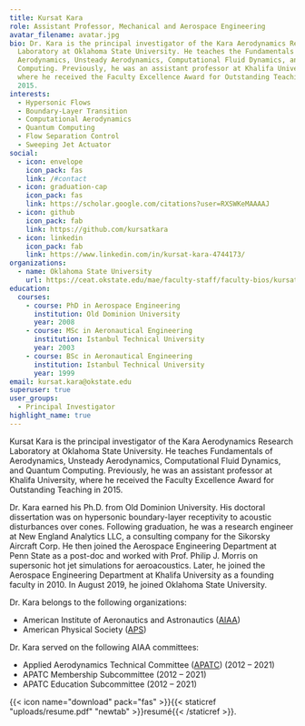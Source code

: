 ```yaml
---
title: Kursat Kara
role: Assistant Professor, Mechanical and Aerospace Engineering
avatar_filename: avatar.jpg
bio: Dr. Kara is the principal investigator of the Kara Aerodynamics Research
  Laboratory at Oklahoma State University. He teaches the Fundamentals of
  Aerodynamics, Unsteady Aerodynamics, Computational Fluid Dynamics, and Quantum
  Computing. Previously, he was an assistant professor at Khalifa University,
  where he received the Faculty Excellence Award for Outstanding Teaching in
  2015.
interests:
  - Hypersonic Flows
  - Boundary-Layer Transition
  - Computational Aerodynamics
  - Quantum Computing
  - Flow Separation Control
  - Sweeping Jet Actuator
social:
  - icon: envelope
    icon_pack: fas
    link: /#contact
  - icon: graduation-cap
    icon_pack: fas
    link: https://scholar.google.com/citations?user=RXSWKeMAAAAJ
  - icon: github
    icon_pack: fab
    link: https://github.com/kursatkara
  - icon: linkedin
    icon_pack: fab
    link: https://www.linkedin.com/in/kursat-kara-4744173/
organizations:
  - name: Oklahoma State University
    url: https://ceat.okstate.edu/mae/faculty-staff/faculty-bios/kursat-kara.html
education:
  courses:
    - course: PhD in Aerospace Engineering
      institution: Old Dominion University
      year: 2008
    - course: MSc in Aeronautical Engineering
      institution: Istanbul Technical University
      year: 2003
    - course: BSc in Aeronautical Engineering
      institution: Istanbul Technical University
      year: 1999
email: kursat.kara@okstate.edu
superuser: true
user_groups:
  - Principal Investigator
highlight_name: true
---
```

Kursat Kara is the principal investigator of the Kara Aerodynamics Research Laboratory at Oklahoma State University. He teaches Fundamentals of Aerodynamics, Unsteady Aerodynamics, Computational Fluid Dynamics, and Quantum Computing. Previously, he was an assistant professor at Khalifa University, where he received the Faculty Excellence Award for Outstanding Teaching in 2015.

Dr. Kara earned his Ph.D. from Old Dominion University. His doctoral dissertation was on hypersonic boundary-layer receptivity to acoustic disturbances over cones. Following graduation, he was a research engineer at New England Analytics LLC, a consulting company for the Sikorsky Aircraft Corp. He then joined the Aerospace Engineering Department at Penn State as a post-doc and worked with Prof. Philip J. Morris on supersonic hot jet simulations for aeroacoustics. Later, he joined the Aerospace Engineering Department at Khalifa University as a founding faculty in 2010. In August 2019, he joined Oklahoma State University.

Dr. Kara belongs to the following organizations:
* American Institute of Aeronautics and Astronautics ([AIAA](https://www.aiaa.org/))
* American Physical Society ([APS](https://www.aps.org/))

Dr. Kara served on the following AIAA committees:
* Applied Aerodynamics Technical Committee ([APATC](https://engage.aiaa.org/aerospace-sciences/communities/community-home?CommunityKey=290711b5-6db8-464c-a6a7-4a55102f18fd)) (2012 – 2021)
* APATC Membership Subcommittee (2012 – 2021)
* APATC Education Subcommittee (2012 – 2021)

{{< icon name="download" pack="fas" >}}{{< staticref "uploads/resume.pdf" "newtab" >}}resumé{{< /staticref >}}.
